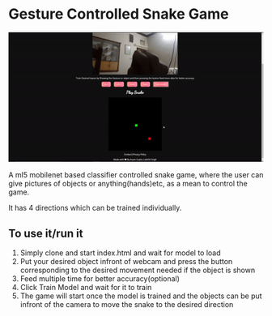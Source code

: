 
# Gesture Controlled Snake Game
![example](/forReadme/snakeexample.gif)

A ml5 mobilenet based classifier controlled snake game, where the user can give pictures of objects or anything(hands)etc, as a mean to control the game.

It has 4 directions which can be trained individually. 

## To use it/run it 
1. Simply clone and start index.html and wait for model to load
2. Put your desired object infront of webcam and press the button corresponding to the desired movement needed if the object is shown
3. Feed multiple time for better accuracy(optional)
4. Click Train Model and wait for it to train
5. The game will start once the model is trained and the objects can be put infront of the camera to move the snake to the desired direction

